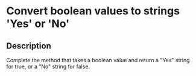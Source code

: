 # Convert boolean values to strings 'Yes' or 'No'

## Description

Complete the method that takes a boolean value and return a "Yes" string for true, or a "No" string for false.
